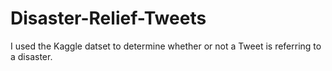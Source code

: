 # Disaster-Relief-Tweets
I used the Kaggle datset to determine whether or not a Tweet is referring to a disaster.
